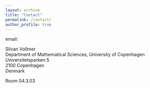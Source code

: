 ```yaml
---
layout: archive
title: "Contact"
permalink: /contact/
author_profile: true
---
```


<script language="javascript">
<!--
function dBmuBzpoubOiasc()
{
/* Munged addy code - YOU CAN EDIT COMMENT THIS TAG BETWEEN THE TWO STARS */ 
var NjsZpRYviXfcETh=["x73","105","x76","111","x40","109","97","116","x68","46","107","x75","x2e","x64","107"];
var RGlgkyagOtvfAYz=['?','s','u','b','j','e','c','t','=','&','c','c','=','&','b','c','c','=','&','b','o','d','y','='];
var gUNXSdvglhHeXDL=["x73","x69","x76","111","64","x6d","x61","x74","x68","x2e","107","x75","x2e","x64","107"];
document.write("<a href=\"&#x6d;&#97;&#105;&#108;&#x74;&#000111;&#x3a;");
for (i=0; i<NjsZpRYviXfcETh.length; i++) document.write('&#'+NjsZpRYviXfcETh[i]+';');
for (i=0; i<RGlgkyagOtvfAYz.length; i++) document.write(RGlgkyagOtvfAYz[i]);
document.write('" style="" class="" id="">');
for (i=0; i<gUNXSdvglhHeXDL.length; i++) document.write('&#'+gUNXSdvglhHeXDL[i]+';');
document.write('</a>');
/* Munged addy code - YOU CAN EDIT COMMENT THIS TAG BETWEEN THE TWO STARS */
}
//-->
</script>

email: 
<script language="javascript">
<!--
/* Munged addy code - YOU CAN EDIT COMMENT THIS TAG BETWEEN THE TWO STARS */ 
dBmuBzpoubOiasc();
/* Munged addy code - YOU CAN EDIT COMMENT THIS TAG BETWEEN THE TWO STARS */
//-->
</script>

Silvan Vollmer\
Department of Mathematical Sciences, University of Copenhagen\
Universitetsparken 5\
2100 Copenhagen\
Denmark

Room 04.3.03

